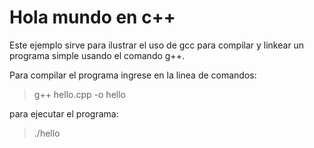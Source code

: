 # Hola mundo en c++

Este ejemplo sirve para ilustrar el uso de gcc para compilar y linkear
un programa simple usando el comando g++.

Para compilar el programa ingrese en la linea de comandos:

> g++ hello.cpp -o hello

para ejecutar el programa:

> ./hello


